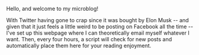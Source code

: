 Hello, and welcome to my microblog!

With Twitter having gone to crap since it was bought by Elon Musk -- and
given that it just feels a little weird to be posting on Facebook all the
time -- I've set up this webpage where I can theoretically email myself
whatever I want. Then, every four hours, a script will check for new posts
and automatically place them here for your reading enjoyment.